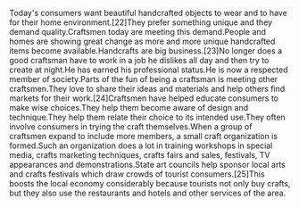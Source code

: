 Today's consumers want beautiful handcrafted objects to wear and to have for their home environment.[22]They prefer something unique and they demand quality.Craftsmen today are meeting this demand.People and homes are showing great change as more and more unique handcrafted items become available.Handcrafts are big business.[23]No longer does a good craftsman have to work in a job he dislikes all day and then try to create at night.He has earned his professional status.He is now a respected member of society.Parts of the fun of being a craftsman is meeting other craftsmen.They love to share their ideas and materials and help others find markets for their work.[24]Craftsmen have helped educate consumers to make wise choices.They help them become aware of design and technique.They help them relate their choice to its intended use.They often involve consumers in trying the craft themselves.When a group of craftsmen expand to include more members, a small craft organization is formed.Such an organization does a lot in training workshops in special media, crafts marketing techniques, crafts fairs and sales, festivals, TV appearances and demonstrations.State art councils help sponsor local arts and crafts festivals which draw crowds of tourist consumers.[25]This boosts the local economy considerably because tourists not only buy crafts, but they also use the restaurants and hotels and other services of the area.
